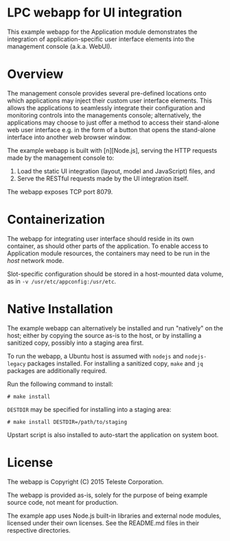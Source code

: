 LPC webapp for UI integration
=============================

This example webapp for the Application module demonstrates the
integration of application-specific user interface elements into
the management console (a.k.a. WebUI).

# Overview #

The management console provides several pre-defined locations onto
which applications may inject their custom user interface elements.
This allows the applications to seamlessly integrate their configuration
and monitoring controls into the managements console; alternatively,
the applications may choose to just offer a method to access their
stand-alone web user interface e.g. in the form of a button that opens
the stand-alone interface into another web browser window.

The example webapp is built with [n][Node.js], serving the HTTP requests
made by the management console to:

  1. Load the static UI integration (layout, model and JavaScript) files, and
  2. Serve the RESTful requests made by the UI integration itself.

  [n]: https://nodejs.org

The webapp exposes TCP port 8079.

# Containerization #

The webapp for integrating user interface should reside in its own
container, as should other parts of the application. To enable access
to Application module resources, the containers may need to be run in
the _host_ network mode.

Slot-specific configuration should be stored in a host-mounted data
volume, as in `-v /usr/etc/appconfig:/usr/etc`.

# Native Installation #

The example webapp can alternatively be installed and run "natively"
on the host; either by copying the source as-is to the host, or by
installing a sanitized copy, possibly into a staging area first.

To run the webapp, a Ubuntu host is assumed with `nodejs` and `nodejs-legacy`
packages installed. For installing a sanitized copy, `make` and `jq` packages
are additionally required.

Run the following command to install:

    # make install

`DESTDIR` may be specified for installing into a staging area:

    # make install DESTDIR=/path/to/staging

Upstart script is also installed to auto-start the application on system
boot.

# License #

The webapp is Copyright (C) 2015 Teleste Corporation.

The webapp is provided as-is, solely for the purpose of being example
source code, not meant for production.

The example app uses Node.js built-in libraries and external node modules,
licensed under their own licenses. See the README.md files in their respective
directories.
